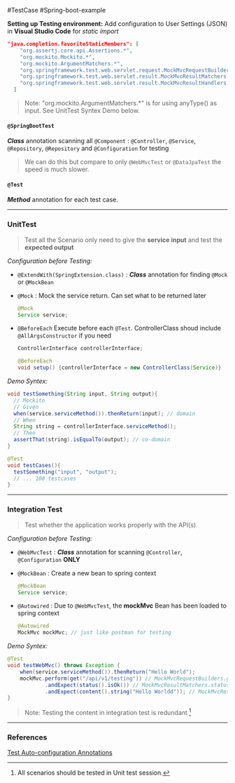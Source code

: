 #TestCase #Spring-boot-example 

**Setting up Testing environment:**
Add configuration to User Settings (JSON) in **Visual Studio Code** for _static import_

```json
"java.completion.favoriteStaticMembers": [
    "org.assertj.core.api.Assertions.*",
    "org.mockito.Mockito.*",
    "org.mockito.ArgumentMatchers.*",
    "org.springframework.test.web.servlet.request.MockMvcRequestBuilders.*",
    "org.springframework.test.web.servlet.result.MockMvcResultMatchers.*",
    "org.springframework.test.web.servlet.result.MockMvcResultHandlers.*",
  ]
```
> Note: "org.mockito.ArgumentMatchers.*" is for using anyType() as input. See UnitTest Syntex Demo below.

#### `@SpringBootTest`  
***Class*** annotation scanning all `@Component` : `@Controller`, `@Service`, `@Repository`, `@Repository` and `@Configuration` for testing

> We can do this but compare to only `@WebMvcTest` or `@DataJpaTest` the speed is much slower.

#### `@Test`
***Method*** annotation for each test case.


---

### UnitTest

> Test all the Scenario
> only need to give the **service input** and test the **expected output**

*Configuration before Testing:*

- `@ExtendWith(SpringExtension.class)` 
  : ***Class*** annotation for finding `@Mock` or `@MockBean`


- `@Mock`
  : Mock the service return. Can set what to be returned later
  ```java
  @Mock
  Service service;
  ```
  <!-- - `@InjectMocks`
    : only  Inject Class
    Find `@Mock`
    same as `@BeforeEach` but not safe -->
- `@BeforeEach`
  Execute before each `@Test`.
  ControllerClass shoud include `@AllArgsConstructor` if you need 

  ```java
  ControllerInterface controllerInterface;

  @BeforeEach
  void setup() {controllerInterface = new ControllerClass(Service)}
  ```
  
*Demo Syntex:*

```java
void testSomething(String input, String output){
  // Mockito
  // Given
  when(service.serviceMethod()).thenReturn(input); // domain
  // When
  String string = controllerInterface.serviceMethod();
  // Then
  assertThat(string).isEqualTo(output); // co-domain
}

@Test
void testCases(){
  testSomething("input", "output");
  // ... 100 testcases
}
```

---

### Integration Test

> Test whether the application works properly with the API(s)

*Configuration before Testing:*
- `@WebMvcTest`
  : ***Class*** annotation for scanning `@Controller`, `@Configuration` **ONLY**

- `@MockBean`
  : Create a new bean to spring context

  ```java
  @MockBean
  Service service;
  ```

- `@Autowired`
  : Due to `@WebMvcTest`, the **mockMvc** Bean has been loaded to spring context
  ```java
  @Autowired
  MockMvc mockMvc; // just like postman for testing
  ```

*Demo Syntex:*

```java
@Test
void testWebMvc() throws Exception {
    when(service.serviceMethod()).thenReturn("Hello World");
    mockMvc.perform(get("/api/v1/testing")) // MockMvcRequestBuilders.get()
            .andExpect(status().isOk()) // MockMvcResultMatchers.status()
            .andExpect(content().string("Hello Worldd")); // MockMvcResultMatchers.content()
}
```
> Note: Testing the content in integration test is redundant [^1]
---
### References
[Test Auto-configuration Annotations](https://docs.spring.io/spring-boot/docs/current/reference/html/test-auto-configuration.html#appendix.test-auto-configuration)

[^1]: All scenarios should be tested in Unit test session.